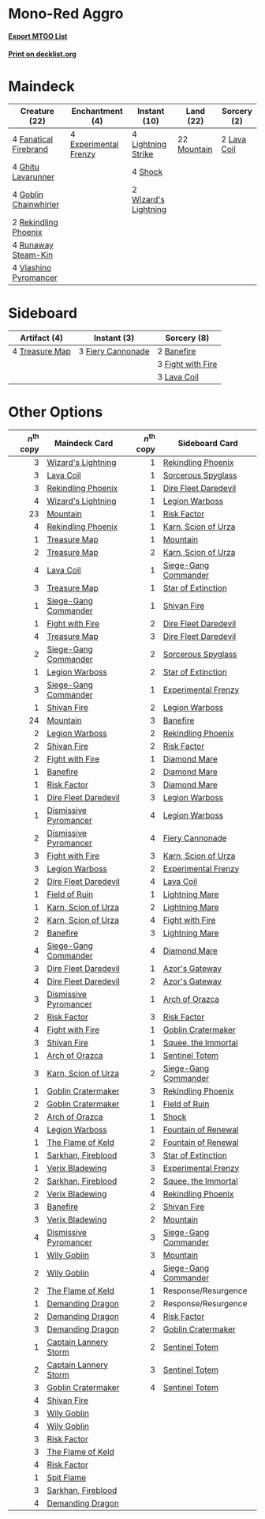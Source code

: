 # Mono-Red Aggro

#### [Export MTGO List](../collection/Mono-Red%20Aggro/Mono-Red%20Aggro.txt)
#### [Print on decklist.org](http://decklist.org/?deckmain=4%09Experimental%20Frenzy%0A4%09Fanatical%20Firebrand%0A4%09Ghitu%20Lavarunner%0A4%09Goblin%20Chainwhirler%0A2%09Lava%20Coil%0A4%09Lightning%20Strike%0A22%09Mountain%0A2%09Rekindling%20Phoenix%0A4%09Runaway%20Steam-Kin%0A4%09Shock%0A4%09Viashino%20Pyromancer%0A2%09Wizard's%20Lightning&deckside=2%09Banefire%0A3%09Fiery%20Cannonade%0A3%09Fight%20with%20Fire%0A3%09Lava%20Coil%0A4%09Treasure%20Map)
# Maindeck

|                                         Creature (22)                                          |                                        Enchantment (4)                                         |                                         Instant (10)                                          |                                      Land (22)                                       |                                     Sorcery (2)                                      |
|------------------------------------------------------------------------------------------------|------------------------------------------------------------------------------------------------|-----------------------------------------------------------------------------------------------|--------------------------------------------------------------------------------------|--------------------------------------------------------------------------------------|
|4 [Fanatical Firebrand](http://gatherer.wizards.com/Pages/Card/Details.aspx?multiverseid=439758)|4 [Experimental Frenzy](http://gatherer.wizards.com/Pages/Card/Details.aspx?multiverseid=452849)|4 [Lightning Strike](http://gatherer.wizards.com/Pages/Card/Details.aspx?multiverseid=435303)  |22 [Mountain](http://gatherer.wizards.com/Pages/Card/Details.aspx?multiverseid=439604)|2 [Lava Coil](http://gatherer.wizards.com/Pages/Card/Details.aspx?multiverseid=452858)|
|4 [Ghitu Lavarunner](http://gatherer.wizards.com/Pages/Card/Details.aspx?multiverseid=443015)   |                                                                                                |4 [Shock](http://gatherer.wizards.com/Pages/Card/Details.aspx?multiverseid=386365)             |                                                                                      |                                                                                      |
|4 [Goblin Chainwhirler](http://gatherer.wizards.com/Pages/Card/Details.aspx?multiverseid=443017)|                                                                                                |2 [Wizard's Lightning](http://gatherer.wizards.com/Pages/Card/Details.aspx?multiverseid=443040)|                                                                                      |                                                                                      |
|2 [Rekindling Phoenix](http://gatherer.wizards.com/Pages/Card/Details.aspx?multiverseid=439768) |                                                                                                |                                                                                               |                                                                                      |                                                                                      |
|4 [Runaway Steam-Kin](http://gatherer.wizards.com/Pages/Card/Details.aspx?multiverseid=452865)  |                                                                                                |                                                                                               |                                                                                      |                                                                                      |
|4 [Viashino Pyromancer](http://gatherer.wizards.com/Pages/Card/Details.aspx?multiverseid=447302)|                                                                                                |                                                                                               |                                                                                      |                                                                                      |


# Sideboard

|                                      Artifact (4)                                       |                                        Instant (3)                                         |                                        Sorcery (8)                                         |
|-----------------------------------------------------------------------------------------|--------------------------------------------------------------------------------------------|--------------------------------------------------------------------------------------------|
|4 [Treasure Map](http://gatherer.wizards.com/Pages/Card/Details.aspx?multiverseid=435410)|3 [Fiery Cannonade](http://gatherer.wizards.com/Pages/Card/Details.aspx?multiverseid=435297)|2 [Banefire](http://gatherer.wizards.com/Pages/Card/Details.aspx?multiverseid=397676)       |
|                                                                                         |                                                                                            |3 [Fight with Fire](http://gatherer.wizards.com/Pages/Card/Details.aspx?multiverseid=443007)|
|                                                                                         |                                                                                            |3 [Lava Coil](http://gatherer.wizards.com/Pages/Card/Details.aspx?multiverseid=452858)      |


# Other Options

|*n*<sup>th</sup> copy|                                         Maindeck Card                                          |*n*<sup>th</sup> copy|                                        Sideboard Card                                         |
|--------------------:|------------------------------------------------------------------------------------------------|--------------------:|-----------------------------------------------------------------------------------------------|
|                    3|[Wizard's Lightning](http://gatherer.wizards.com/Pages/Card/Details.aspx?multiverseid=443040)   |                    1|[Rekindling Phoenix](http://gatherer.wizards.com/Pages/Card/Details.aspx?multiverseid=439768)  |
|                    3|[Lava Coil](http://gatherer.wizards.com/Pages/Card/Details.aspx?multiverseid=452858)            |                    1|[Sorcerous Spyglass](http://gatherer.wizards.com/Pages/Card/Details.aspx?multiverseid=435407)  |
|                    3|[Rekindling Phoenix](http://gatherer.wizards.com/Pages/Card/Details.aspx?multiverseid=439768)   |                    1|[Dire Fleet Daredevil](http://gatherer.wizards.com/Pages/Card/Details.aspx?multiverseid=439756)|
|                    4|[Wizard's Lightning](http://gatherer.wizards.com/Pages/Card/Details.aspx?multiverseid=443040)   |                    1|[Legion Warboss](http://gatherer.wizards.com/Pages/Card/Details.aspx?multiverseid=452859)      |
|                   23|[Mountain](http://gatherer.wizards.com/Pages/Card/Details.aspx?multiverseid=439604)             |                    1|[Risk Factor](http://gatherer.wizards.com/Pages/Card/Details.aspx?multiverseid=452863)         |
|                    4|[Rekindling Phoenix](http://gatherer.wizards.com/Pages/Card/Details.aspx?multiverseid=439768)   |                    1|[Karn, Scion of Urza](http://gatherer.wizards.com/Pages/Card/Details.aspx?multiverseid=442889) |
|                    1|[Treasure Map](http://gatherer.wizards.com/Pages/Card/Details.aspx?multiverseid=435410)         |                    1|[Mountain](http://gatherer.wizards.com/Pages/Card/Details.aspx?multiverseid=439604)            |
|                    2|[Treasure Map](http://gatherer.wizards.com/Pages/Card/Details.aspx?multiverseid=435410)         |                    2|[Karn, Scion of Urza](http://gatherer.wizards.com/Pages/Card/Details.aspx?multiverseid=442889) |
|                    4|[Lava Coil](http://gatherer.wizards.com/Pages/Card/Details.aspx?multiverseid=452858)            |                    1|[Siege-Gang Commander](http://gatherer.wizards.com/Pages/Card/Details.aspx?multiverseid=413689)|
|                    3|[Treasure Map](http://gatherer.wizards.com/Pages/Card/Details.aspx?multiverseid=435410)         |                    1|[Star of Extinction](http://gatherer.wizards.com/Pages/Card/Details.aspx?multiverseid=435315)  |
|                    1|[Siege-Gang Commander](http://gatherer.wizards.com/Pages/Card/Details.aspx?multiverseid=413689) |                    1|[Shivan Fire](http://gatherer.wizards.com/Pages/Card/Details.aspx?multiverseid=443030)         |
|                    1|[Fight with Fire](http://gatherer.wizards.com/Pages/Card/Details.aspx?multiverseid=443007)      |                    2|[Dire Fleet Daredevil](http://gatherer.wizards.com/Pages/Card/Details.aspx?multiverseid=439756)|
|                    4|[Treasure Map](http://gatherer.wizards.com/Pages/Card/Details.aspx?multiverseid=435410)         |                    3|[Dire Fleet Daredevil](http://gatherer.wizards.com/Pages/Card/Details.aspx?multiverseid=439756)|
|                    2|[Siege-Gang Commander](http://gatherer.wizards.com/Pages/Card/Details.aspx?multiverseid=413689) |                    2|[Sorcerous Spyglass](http://gatherer.wizards.com/Pages/Card/Details.aspx?multiverseid=435407)  |
|                    1|[Legion Warboss](http://gatherer.wizards.com/Pages/Card/Details.aspx?multiverseid=452859)       |                    2|[Star of Extinction](http://gatherer.wizards.com/Pages/Card/Details.aspx?multiverseid=435315)  |
|                    3|[Siege-Gang Commander](http://gatherer.wizards.com/Pages/Card/Details.aspx?multiverseid=413689) |                    1|[Experimental Frenzy](http://gatherer.wizards.com/Pages/Card/Details.aspx?multiverseid=452849) |
|                    1|[Shivan Fire](http://gatherer.wizards.com/Pages/Card/Details.aspx?multiverseid=443030)          |                    2|[Legion Warboss](http://gatherer.wizards.com/Pages/Card/Details.aspx?multiverseid=452859)      |
|                   24|[Mountain](http://gatherer.wizards.com/Pages/Card/Details.aspx?multiverseid=439604)             |                    3|[Banefire](http://gatherer.wizards.com/Pages/Card/Details.aspx?multiverseid=397676)            |
|                    2|[Legion Warboss](http://gatherer.wizards.com/Pages/Card/Details.aspx?multiverseid=452859)       |                    2|[Rekindling Phoenix](http://gatherer.wizards.com/Pages/Card/Details.aspx?multiverseid=439768)  |
|                    2|[Shivan Fire](http://gatherer.wizards.com/Pages/Card/Details.aspx?multiverseid=443030)          |                    2|[Risk Factor](http://gatherer.wizards.com/Pages/Card/Details.aspx?multiverseid=452863)         |
|                    2|[Fight with Fire](http://gatherer.wizards.com/Pages/Card/Details.aspx?multiverseid=443007)      |                    1|[Diamond Mare](http://gatherer.wizards.com/Pages/Card/Details.aspx?multiverseid=447368)        |
|                    1|[Banefire](http://gatherer.wizards.com/Pages/Card/Details.aspx?multiverseid=397676)             |                    2|[Diamond Mare](http://gatherer.wizards.com/Pages/Card/Details.aspx?multiverseid=447368)        |
|                    1|[Risk Factor](http://gatherer.wizards.com/Pages/Card/Details.aspx?multiverseid=452863)          |                    3|[Diamond Mare](http://gatherer.wizards.com/Pages/Card/Details.aspx?multiverseid=447368)        |
|                    1|[Dire Fleet Daredevil](http://gatherer.wizards.com/Pages/Card/Details.aspx?multiverseid=439756) |                    3|[Legion Warboss](http://gatherer.wizards.com/Pages/Card/Details.aspx?multiverseid=452859)      |
|                    1|[Dismissive Pyromancer](http://gatherer.wizards.com/Pages/Card/Details.aspx?multiverseid=447272)|                    4|[Legion Warboss](http://gatherer.wizards.com/Pages/Card/Details.aspx?multiverseid=452859)      |
|                    2|[Dismissive Pyromancer](http://gatherer.wizards.com/Pages/Card/Details.aspx?multiverseid=447272)|                    4|[Fiery Cannonade](http://gatherer.wizards.com/Pages/Card/Details.aspx?multiverseid=435297)     |
|                    3|[Fight with Fire](http://gatherer.wizards.com/Pages/Card/Details.aspx?multiverseid=443007)      |                    3|[Karn, Scion of Urza](http://gatherer.wizards.com/Pages/Card/Details.aspx?multiverseid=442889) |
|                    3|[Legion Warboss](http://gatherer.wizards.com/Pages/Card/Details.aspx?multiverseid=452859)       |                    2|[Experimental Frenzy](http://gatherer.wizards.com/Pages/Card/Details.aspx?multiverseid=452849) |
|                    2|[Dire Fleet Daredevil](http://gatherer.wizards.com/Pages/Card/Details.aspx?multiverseid=439756) |                    4|[Lava Coil](http://gatherer.wizards.com/Pages/Card/Details.aspx?multiverseid=452858)           |
|                    1|[Field of Ruin](http://gatherer.wizards.com/Pages/Card/Details.aspx?multiverseid=435415)        |                    1|[Lightning Mare](http://gatherer.wizards.com/Pages/Card/Details.aspx?multiverseid=447287)      |
|                    1|[Karn, Scion of Urza](http://gatherer.wizards.com/Pages/Card/Details.aspx?multiverseid=442889)  |                    2|[Lightning Mare](http://gatherer.wizards.com/Pages/Card/Details.aspx?multiverseid=447287)      |
|                    2|[Karn, Scion of Urza](http://gatherer.wizards.com/Pages/Card/Details.aspx?multiverseid=442889)  |                    4|[Fight with Fire](http://gatherer.wizards.com/Pages/Card/Details.aspx?multiverseid=443007)     |
|                    2|[Banefire](http://gatherer.wizards.com/Pages/Card/Details.aspx?multiverseid=397676)             |                    3|[Lightning Mare](http://gatherer.wizards.com/Pages/Card/Details.aspx?multiverseid=447287)      |
|                    4|[Siege-Gang Commander](http://gatherer.wizards.com/Pages/Card/Details.aspx?multiverseid=413689) |                    4|[Diamond Mare](http://gatherer.wizards.com/Pages/Card/Details.aspx?multiverseid=447368)        |
|                    3|[Dire Fleet Daredevil](http://gatherer.wizards.com/Pages/Card/Details.aspx?multiverseid=439756) |                    1|[Azor's Gateway](http://gatherer.wizards.com/Pages/Card/Details.aspx?multiverseid=439838)      |
|                    4|[Dire Fleet Daredevil](http://gatherer.wizards.com/Pages/Card/Details.aspx?multiverseid=439756) |                    2|[Azor's Gateway](http://gatherer.wizards.com/Pages/Card/Details.aspx?multiverseid=439838)      |
|                    3|[Dismissive Pyromancer](http://gatherer.wizards.com/Pages/Card/Details.aspx?multiverseid=447272)|                    1|[Arch of Orazca](http://gatherer.wizards.com/Pages/Card/Details.aspx?multiverseid=439849)      |
|                    2|[Risk Factor](http://gatherer.wizards.com/Pages/Card/Details.aspx?multiverseid=452863)          |                    3|[Risk Factor](http://gatherer.wizards.com/Pages/Card/Details.aspx?multiverseid=452863)         |
|                    4|[Fight with Fire](http://gatherer.wizards.com/Pages/Card/Details.aspx?multiverseid=443007)      |                    1|[Goblin Cratermaker](http://gatherer.wizards.com/Pages/Card/Details.aspx?multiverseid=452853)  |
|                    3|[Shivan Fire](http://gatherer.wizards.com/Pages/Card/Details.aspx?multiverseid=443030)          |                    1|[Squee, the Immortal](http://gatherer.wizards.com/Pages/Card/Details.aspx?multiverseid=443034) |
|                    1|[Arch of Orazca](http://gatherer.wizards.com/Pages/Card/Details.aspx?multiverseid=439849)       |                    1|[Sentinel Totem](http://gatherer.wizards.com/Pages/Card/Details.aspx?multiverseid=435404)      |
|                    3|[Karn, Scion of Urza](http://gatherer.wizards.com/Pages/Card/Details.aspx?multiverseid=442889)  |                    2|[Siege-Gang Commander](http://gatherer.wizards.com/Pages/Card/Details.aspx?multiverseid=413689)|
|                    1|[Goblin Cratermaker](http://gatherer.wizards.com/Pages/Card/Details.aspx?multiverseid=452853)   |                    3|[Rekindling Phoenix](http://gatherer.wizards.com/Pages/Card/Details.aspx?multiverseid=439768)  |
|                    2|[Goblin Cratermaker](http://gatherer.wizards.com/Pages/Card/Details.aspx?multiverseid=452853)   |                    1|[Field of Ruin](http://gatherer.wizards.com/Pages/Card/Details.aspx?multiverseid=435415)       |
|                    2|[Arch of Orazca](http://gatherer.wizards.com/Pages/Card/Details.aspx?multiverseid=439849)       |                    1|[Shock](http://gatherer.wizards.com/Pages/Card/Details.aspx?multiverseid=386365)               |
|                    4|[Legion Warboss](http://gatherer.wizards.com/Pages/Card/Details.aspx?multiverseid=452859)       |                    1|[Fountain of Renewal](http://gatherer.wizards.com/Pages/Card/Details.aspx?multiverseid=447372) |
|                    1|[The Flame of Keld](http://gatherer.wizards.com/Pages/Card/Details.aspx?multiverseid=443011)    |                    2|[Fountain of Renewal](http://gatherer.wizards.com/Pages/Card/Details.aspx?multiverseid=447372) |
|                    1|[Sarkhan, Fireblood](http://gatherer.wizards.com/Pages/Card/Details.aspx?multiverseid=447290)   |                    3|[Star of Extinction](http://gatherer.wizards.com/Pages/Card/Details.aspx?multiverseid=435315)  |
|                    1|[Verix Bladewing](http://gatherer.wizards.com/Pages/Card/Details.aspx?multiverseid=443037)      |                    3|[Experimental Frenzy](http://gatherer.wizards.com/Pages/Card/Details.aspx?multiverseid=452849) |
|                    2|[Sarkhan, Fireblood](http://gatherer.wizards.com/Pages/Card/Details.aspx?multiverseid=447290)   |                    2|[Squee, the Immortal](http://gatherer.wizards.com/Pages/Card/Details.aspx?multiverseid=443034) |
|                    2|[Verix Bladewing](http://gatherer.wizards.com/Pages/Card/Details.aspx?multiverseid=443037)      |                    4|[Rekindling Phoenix](http://gatherer.wizards.com/Pages/Card/Details.aspx?multiverseid=439768)  |
|                    3|[Banefire](http://gatherer.wizards.com/Pages/Card/Details.aspx?multiverseid=397676)             |                    2|[Shivan Fire](http://gatherer.wizards.com/Pages/Card/Details.aspx?multiverseid=443030)         |
|                    3|[Verix Bladewing](http://gatherer.wizards.com/Pages/Card/Details.aspx?multiverseid=443037)      |                    2|[Mountain](http://gatherer.wizards.com/Pages/Card/Details.aspx?multiverseid=439604)            |
|                    4|[Dismissive Pyromancer](http://gatherer.wizards.com/Pages/Card/Details.aspx?multiverseid=447272)|                    3|[Siege-Gang Commander](http://gatherer.wizards.com/Pages/Card/Details.aspx?multiverseid=413689)|
|                    1|[Wily Goblin](http://gatherer.wizards.com/Pages/Card/Details.aspx?multiverseid=435329)          |                    3|[Mountain](http://gatherer.wizards.com/Pages/Card/Details.aspx?multiverseid=439604)            |
|                    2|[Wily Goblin](http://gatherer.wizards.com/Pages/Card/Details.aspx?multiverseid=435329)          |                    4|[Siege-Gang Commander](http://gatherer.wizards.com/Pages/Card/Details.aspx?multiverseid=413689)|
|                    2|[The Flame of Keld](http://gatherer.wizards.com/Pages/Card/Details.aspx?multiverseid=443011)    |                    1|Response/Resurgence                                                                            |
|                    1|[Demanding Dragon](http://gatherer.wizards.com/Pages/Card/Details.aspx?multiverseid=447271)     |                    2|Response/Resurgence                                                                            |
|                    2|[Demanding Dragon](http://gatherer.wizards.com/Pages/Card/Details.aspx?multiverseid=447271)     |                    4|[Risk Factor](http://gatherer.wizards.com/Pages/Card/Details.aspx?multiverseid=452863)         |
|                    3|[Demanding Dragon](http://gatherer.wizards.com/Pages/Card/Details.aspx?multiverseid=447271)     |                    2|[Goblin Cratermaker](http://gatherer.wizards.com/Pages/Card/Details.aspx?multiverseid=452853)  |
|                    1|[Captain Lannery Storm](http://gatherer.wizards.com/Pages/Card/Details.aspx?multiverseid=435290)|                    2|[Sentinel Totem](http://gatherer.wizards.com/Pages/Card/Details.aspx?multiverseid=435404)      |
|                    2|[Captain Lannery Storm](http://gatherer.wizards.com/Pages/Card/Details.aspx?multiverseid=435290)|                    3|[Sentinel Totem](http://gatherer.wizards.com/Pages/Card/Details.aspx?multiverseid=435404)      |
|                    3|[Goblin Cratermaker](http://gatherer.wizards.com/Pages/Card/Details.aspx?multiverseid=452853)   |                    4|[Sentinel Totem](http://gatherer.wizards.com/Pages/Card/Details.aspx?multiverseid=435404)      |
|                    4|[Shivan Fire](http://gatherer.wizards.com/Pages/Card/Details.aspx?multiverseid=443030)          |                     |                                                                                               |
|                    3|[Wily Goblin](http://gatherer.wizards.com/Pages/Card/Details.aspx?multiverseid=435329)          |                     |                                                                                               |
|                    4|[Wily Goblin](http://gatherer.wizards.com/Pages/Card/Details.aspx?multiverseid=435329)          |                     |                                                                                               |
|                    3|[Risk Factor](http://gatherer.wizards.com/Pages/Card/Details.aspx?multiverseid=452863)          |                     |                                                                                               |
|                    3|[The Flame of Keld](http://gatherer.wizards.com/Pages/Card/Details.aspx?multiverseid=443011)    |                     |                                                                                               |
|                    4|[Risk Factor](http://gatherer.wizards.com/Pages/Card/Details.aspx?multiverseid=452863)          |                     |                                                                                               |
|                    1|[Spit Flame](http://gatherer.wizards.com/Pages/Card/Details.aspx?multiverseid=447296)           |                     |                                                                                               |
|                    3|[Sarkhan, Fireblood](http://gatherer.wizards.com/Pages/Card/Details.aspx?multiverseid=447290)   |                     |                                                                                               |
|                    4|[Demanding Dragon](http://gatherer.wizards.com/Pages/Card/Details.aspx?multiverseid=447271)     |                     |                                                                                               |

